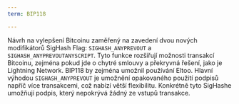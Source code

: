 ```yaml
---
term: BIP118

---
```

Návrh na vylepšení Bitcoinu zaměřený na zavedení dvou nových modifikátorů SigHash Flag: `SIGHASH_ANYPREVOUT` a `SIGHASH_ANYPREVOUTANYSCRIPT`. Tyto funkce rozšiřují možnosti transakcí Bitcoinu, zejména pokud jde o chytré smlouvy a překryvná řešení, jako je Lightning Network. BIP118 by zejména umožnil používání Eltoo. Hlavní výhodou `SIGHASH_ANYPREVOUT` je umožnění opakovaného použití podpisů napříč více transakcemi, což nabízí větší flexibilitu. Konkrétně tyto SigHashe umožňují podpis, který nepokrývá žádný ze vstupů transakce.